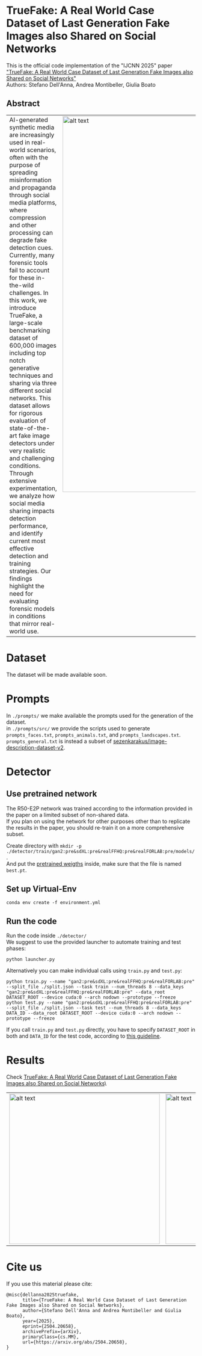 # TrueFake: A Real World Case Dataset of Last Generation Fake Images also Shared on Social Networks

This is the official code implementation of the "IJCNN 2025" paper ["TrueFake: A Real World Case Dataset of Last Generation Fake Images also Shared on Social Networks"](https://arxiv.org/abs/2504.20658)\
Authors: Stefano Dell'Anna, Andrea Montibeller, Giulia Boato 

## Abstract

<table>
<tbody>
<tr>
<td style="width:30%; vertical-align: top;"> AI-generated synthetic media are increasingly used in real-world scenarios, often with the purpose of spreading misinformation and propaganda through social media platforms, where compression and other processing can degrade fake detection cues. Currently, many forensic tools fail to account for these in-the-wild challenges. In this work, we introduce TrueFake, a large-scale benchmarking dataset of 600,000 images including top notch generative techniques and sharing via three different social networks. This dataset allows for rigorous evaluation of state-of-the-art fake image detectors under very realistic and challenging conditions. Through extensive experimentation, we analyze how social media sharing impacts detection performance, and identify current most effective detection and training strategies. Our findings highlight the need for evaluating forensic models in conditions that mirror real-world use.</td>
<td style="width:70%; vertical-align: top;"> <img src="./images/visual_abstract.png" alt="alt text" width="1000"/> ⠀⠀⠀⠀⠀⠀⠀⠀⠀⠀⠀⠀⠀⠀⠀⠀⠀⠀⠀⠀⠀⠀⠀⠀⠀⠀⠀⠀⠀⠀⠀⠀⠀⠀⠀⠀</td>
</tr>
</tbody>
</table>

# Dataset
The dataset will be made available soon.

# Prompts
In ```./prompts/``` we make available the prompts used for the generation of the dataset.\
in ```./prompts/src/``` we provide the scripts used to generate ```prompts_faces.txt```, ```prompts_animals.txt```, and ```prompts_landscapes.txt```.\
```prompts_general.txt``` is instead a subset of [sezenkarakus/image-description-dataset-v2](https://huggingface.co/datasets/sezenkarakus/image-description-dataset-v2).

# Detector

## Use pretrained network
The R50-E2P network was trained according to the information provided in the paper on a limited subset of non-shared data.\
If you plan on using the network for other purposes other than to replicate the results in the paper, you should re-train it on a more comprehensive subset.

Create directory with ```mkdir -p ./detector/train/gan2:pre&sdXL:pre&realFFHQ:pre&realFORLAB:pre/models/```.\
And put the [pretrained weigths](https://drive.usercontent.google.com/download?id=1m0b8HZuOCcF_-l2-GJBi3C22RuG5UDvU&export=download) inside, make sure that the file is named ```best.pt```.

## Set up Virtual-Env
```
conda env create -f environment.yml
```

## Run the code
Run the code inside ```./detector/```\
We suggest to use the provided launcher to automate training and test phases:
```
python launcher.py
```

Alternatively you can make individual calls using ```train.py``` and ```test.py```:
```
python train.py --name "gan2:pre&sdXL:pre&realFFHQ:pre&realFORLAB:pre" --split_file ./split.json --task train --num_threads 8 --data_keys "gan2:pre&sdXL:pre&realFFHQ:pre&realFORLAB:pre" --data_root DATASET_ROOT --device cuda:0 --arch nodown --prototype --freeze
python test.py --name "gan2:pre&sdXL:pre&realFFHQ:pre&realFORLAB:pre" --split_file ./split.json --task test --num_threads 8 --data_keys DATA_ID --data_root DATASET_ROOT --device cuda:0 --arch nodown --prototype --freeze
```
If you call ```train.py``` and ```test.py``` directly, you have to specify ```DATASET_ROOT``` in both and ```DATA_ID``` for the test code, according to [this guideline](detector/README.md).

# Results
Check [TrueFake: A Real World Case Dataset of Last Generation Fake Images also Shared on Social Networks](https://arxiv.org/abs/2504.20658)\

<table>
<tbody>
<tr>
<td style="width:50%; vertical-align: top;"> <img src="./images/non-shared.png" alt="alt text" width="400"/> </td>
<td style="width:50%; vertical-align: top;"> <img src="./images/shared.png" alt="alt text" width="400"/> </td>
</tr>
</tbody>
</table>

# Cite us
If you use this material please cite:

```
@misc{dellanna2025truefake,
      title={TrueFake: A Real World Case Dataset of Last Generation Fake Images also Shared on Social Networks}, 
      author={Stefano Dell'Anna and Andrea Montibeller and Giulia Boato},
      year={2025},
      eprint={2504.20658},
      archivePrefix={arXiv},
      primaryClass={cs.MM},
      url={https://arxiv.org/abs/2504.20658}, 
}
```
